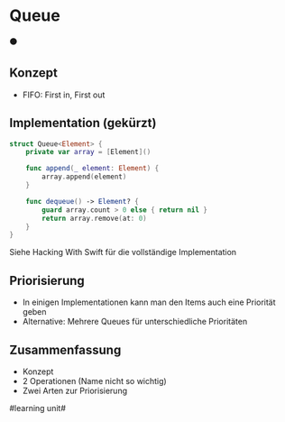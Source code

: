 # Queue
⚫️

## Konzept
- FIFO: First in, First out

## Implementation (gekürzt)

```swift
struct Queue<Element> {
    private var array = [Element]()

    func append(_ element: Element) {
        array.append(element)
    }

    func dequeue() -> Element? {
        guard array.count > 0 else { return nil }
        return array.remove(at: 0)
    }
}
```

Siehe Hacking With Swift für die vollständige Implementation 

## Priorisierung

- In einigen Implementationen kann man den Items auch eine Priorität geben
- Alternative: Mehrere Queues für unterschiedliche Prioritäten

## Zusammenfassung
- Konzept
- 2 Operationen (Name nicht so wichtig)
- Zwei Arten zur Priorisierung


#learning unit#